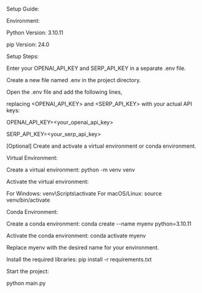 Setup Guide:

Environment:

Python Version: 3.10.11

pip Version: 24.0

Setup Steps:

Enter your OPENAI_API_KEY and SERP_API_KEY in a separate .env file.

Create a new file named .env in the project directory.

Open the .env file and add the following lines, 

replacing <OPENAI_API_KEY> and <SERP_API_KEY> with your actual API keys:

OPENAI_API_KEY=<your_openai_api_key>

SERP_API_KEY=<your_serp_api_key>

[Optional] Create and activate a virtual environment or conda environment.

Virtual Environment:

Create a virtual environment:
python -m venv venv

Activate the virtual environment:


For Windows:
venv\Scripts\activate
For macOS/Linux:
source venv/bin/activate

Conda Environment:

Create a conda environment:
conda create --name myenv python=3.10.11

Activate the conda environment:
conda activate myenv

Replace myenv with the desired name for your environment.

Install the required libraries:
pip install -r requirements.txt


Start the project:

python main.py

